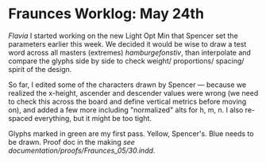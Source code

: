 # Fraunces Worklog: May 24th

_Flavia_
I started working on the new Light Opt Min that Spencer set the parameters earlier this week. We decided it would be wise to draw a test word across all masters (extremes) *hamburgefonstiv*, than interpolate and compare the glyphs side by side to check weight/ proportions/ spacing/ spirit of the design.

So far, I edited some of the characters drawn by Spencer — because we realized the x-height, ascender and descender values were wrong (we need to check this across the board and define vertical metrics before moving on), and added a few more including "normalized" alts for h, m, n. I also re-spaced everything, but it might be too tight.

Glyphs marked in green are my first pass. Yellow, Spencer's. Blue needs to be drawn.
Proof doc in the making *see documentation/proofs/Fraunces_05/30.indd*.